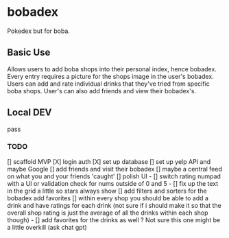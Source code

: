 # bobadex

Pokedex but for boba. 

## Basic Use
Allows users to add boba shops into their personal index, hence bobadex. Every entry requires a picture for the shops image in the user's bobadex. Users can add and rate individual drinks that they've tried from specific boba shops. User's can also add friends and view their bobadex's.

## Local DEV
pass

### TODO
[] scaffold MVP
[X] login auth
[X] set up database
[] set up yelp API and maybe Google
[] add friends and visit their bobadex
[] maybe a central feed on what you and your friends 'caught'
[] polish UI
    - [] switch rating numpad with a UI or validation check for nums outside of 0 and 5
    - [] fix up the text in the grid a little so stars always show
[] add filters and sorters for the bobadex add favorites
[] within every shop you should be able to add a drink and have ratings for each drink (not sure if i should make it so that the overall shop rating is just the average of all the drinks within each shop though)
    - [] add favorites for the drinks as well ? Not sure this one might be a little overkill (ask chat gpt)